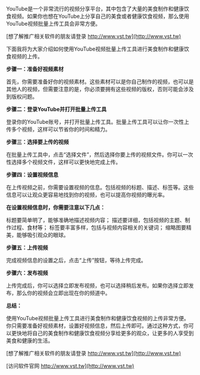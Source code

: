 YouTube是一个非常流行的视频分享平台，其中包含了大量的美食制作和健康饮食视频。如果你也想在YouTube上分享自己的美食或者健康饮食视频，那么使用YouTube视频批量上传工具会非常方便。

[想了解推广相关软件的朋友请登录 http://www.vst.tw](http://www.vst.tw)

下面我将为大家介绍如何使用YouTube视频批量上传工具进行美食制作和健康饮食视频的上传。

**步骤一：准备好视频素材**

首先，你需要准备好你的视频素材。这些素材可以是你自己制作的视频，也可以是其他人的视频，但需要注意的是，你必须要拥有这些视频的版权，否则可能会涉及到版权问题。

**步骤二：登录YouTube并打开批量上传工具**

登录你的YouTube账号，并打开批量上传工具。批量上传工具可以让你一次性上传多个视频，这样可以节省你的时间和精力。

**步骤三：选择要上传的视频**

在批量上传工具中，点击“选择文件”，然后选择你要上传的视频文件。你可以一次性选择多个视频文件，这样可以更快地完成上传。

**步骤四：设置视频信息**

在上传视频之前，你需要设置视频的信息。包括视频的标题、描述、标签等。这些信息可以让观众更容易地找到你的视频，也可以提高你视频的曝光率。

**在设置视频信息时，你需要注意以下几点：**

标题要简单明了，能够准确地描述视频内容；
描述要详细，包括视频的主题、制作过程、食材等；
标签要丰富多样，包括与视频内容相关的关键词；
缩略图要精美，能够吸引观众的眼球。

**步骤五：上传视频**

完成视频信息的设置之后，点击“上传”按钮，等待上传完成。

**步骤六：发布视频**

上传完成后，你可以选择立即发布视频，也可以选择稍后发布。如果你选择立即发布，那么你的视频会立即出现在你的频道中。

**总结：**

使用YouTube视频批量上传工具进行美食制作和健康饮食视频的上传非常方便。你只需要准备好视频素材，设置好视频信息，然后上传即可。通过这种方式，你可以更快地将自己的美食制作和健康饮食视频分享给更多的观众，让更多的人享受到美食和健康的生活。

[想了解推广相关软件的朋友请登录 http://www.vst.tw](http://www.vst.tw)


[访问软件官网 http://www.vst.tw](http://www.vst.tw)
